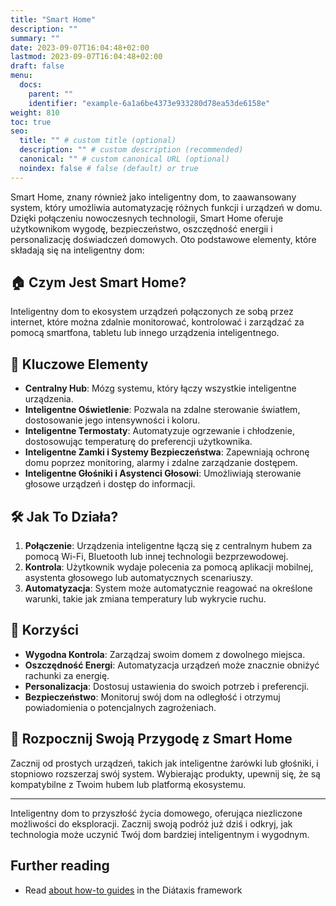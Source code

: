 ```yaml
---
title: "Smart Home"
description: ""
summary: ""
date: 2023-09-07T16:04:48+02:00
lastmod: 2023-09-07T16:04:48+02:00
draft: false
menu:
  docs:
    parent: ""
    identifier: "example-6a1a6be4373e933280d78ea53de6158e"
weight: 810
toc: true
seo:
  title: "" # custom title (optional)
  description: "" # custom description (recommended)
  canonical: "" # custom canonical URL (optional)
  noindex: false # false (default) or true
---
```


<!-- Smart Home, znany również jako inteligentny dom, to zaawansowany system, który umożliwia automatyzację różnych funkcji i urządzeń w domu za pomocą technologii.

System ten integruje urządzenia i aplikacje, takie jak oświetlenie, ogrzewanie, klimatyzację, kamery bezpieczeństwa, systemy alarmowe, odtwarzacze multimedialne, i wiele innych, które mogą być sterowane zdalnie przez Internet za pomocą smartfona, tabletu, komputera lub specjalnych paneli sterowania.

Celem smart home jest zwiększenie komfortu, bezpieczeństwa, efektywności energetycznej i ogólnej jakości życia mieszkańców. Umożliwia także monitorowanie i zarządzanie domem na odległość, co przynosi użytkownikom wygodę i spokój ducha.

Technologia ta wykorzystuje różnorodne protokoły komunikacyjne, takie jak Wi-Fi, Bluetooth, ZigBee, czy Z-Wave, aby umożliwić interakcję i integrację pomiędzy urządzeniami. -->


Smart Home, znany również jako inteligentny dom, to zaawansowany system, który umożliwia automatyzację różnych funkcji i urządzeń w domu. Dzięki połączeniu nowoczesnych technologii, Smart Home oferuje użytkownikom wygodę, bezpieczeństwo, oszczędność energii i personalizację doświadczeń domowych. Oto podstawowe elementy, które składają się na inteligentny dom:

## 🏠 **Czym Jest Smart Home?**

Inteligentny dom to ekosystem urządzeń połączonych ze sobą przez internet, które można zdalnie monitorować, kontrolować i zarządzać za pomocą smartfona, tabletu lub innego urządzenia inteligentnego.

## 📱 **Kluczowe Elementy**

- **Centralny Hub**: Mózg systemu, który łączy wszystkie inteligentne urządzenia.
- **Inteligentne Oświetlenie**: Pozwala na zdalne sterowanie światłem, dostosowanie jego intensywności i koloru.
- **Inteligentne Termostaty**: Automatyzuje ogrzewanie i chłodzenie, dostosowując temperaturę do preferencji użytkownika.
- **Inteligentne Zamki i Systemy Bezpieczeństwa**: Zapewniają ochronę domu poprzez monitoring, alarmy i zdalne zarządzanie dostępem.
- **Inteligentne Głośniki i Asystenci Głosowi**: Umożliwiają sterowanie głosowe urządzeń i dostęp do informacji.

## 🛠 **Jak To Działa?**

1. **Połączenie**: Urządzenia inteligentne łączą się z centralnym hubem za pomocą Wi-Fi, Bluetooth lub innej technologii bezprzewodowej.
2. **Kontrola**: Użytkownik wydaje polecenia za pomocą aplikacji mobilnej, asystenta głosowego lub automatycznych scenariuszy.
3. **Automatyzacja**: System może automatycznie reagować na określone warunki, takie jak zmiana temperatury lub wykrycie ruchu.

## 🌟 **Korzyści**

- **Wygodna Kontrola**: Zarządzaj swoim domem z dowolnego miejsca.
- **Oszczędność Energi**: Automatyzacja urządzeń może znacznie obniżyć rachunki za energię.
- **Personalizacja**: Dostosuj ustawienia do swoich potrzeb i preferencji.
- **Bezpieczeństwo**: Monitoruj swój dom na odległość i otrzymuj powiadomienia o potencjalnych zagrożeniach.

## 🚀 **Rozpocznij Swoją Przygodę z Smart Home**

Zacznij od prostych urządzeń, takich jak inteligentne żarówki lub głośniki, i stopniowo rozszerzaj swój system. Wybierając produkty, upewnij się, że są kompatybilne z Twoim hubem lub platformą ekosystemu.

---

Inteligentny dom to przyszłość życia domowego, oferująca niezliczone możliwości do eksploracji. Zacznij swoją podróż już dziś i odkryj, jak technologia może uczynić Twój dom bardziej inteligentnym i wygodnym.


## Further reading

- Read [about how-to guides](https://diataxis.fr/how-to-guides/) in the Diátaxis framework
